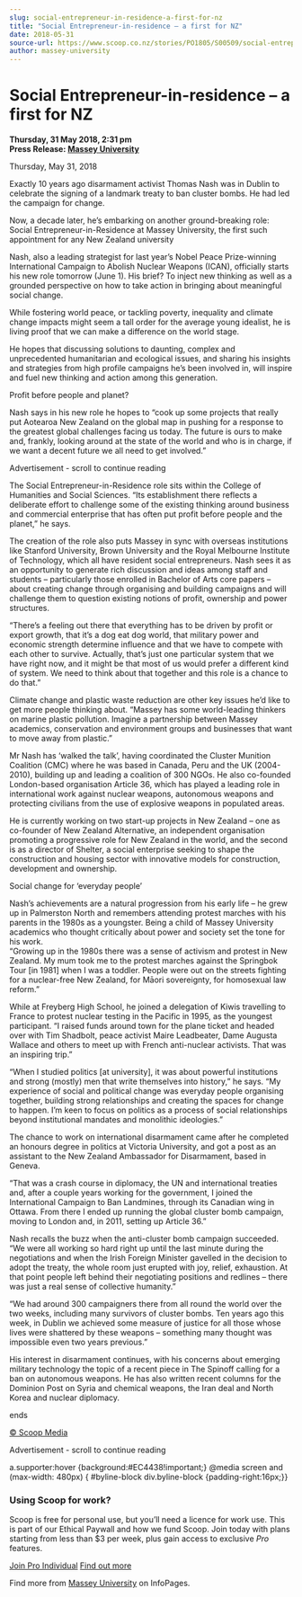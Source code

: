 ```yaml
---
slug: social-entrepreneur-in-residence-a-first-for-nz
title: "Social Entrepreneur-in-residence – a first for NZ"
date: 2018-05-31
source-url: https://www.scoop.co.nz/stories/PO1805/S00509/social-entrepreneur-in-residence-a-first-for-nz.htm
author: massey-university
---
```

Social Entrepreneur-in-residence – a first for NZ
=================================================

**Thursday, 31 May 2018, 2:31 pm**  
**Press Release: [Massey University](https://info.scoop.co.nz/Massey_University)**

Thursday, May 31, 2018

  
Exactly 10 years ago disarmament activist Thomas Nash was in Dublin to celebrate the signing of a landmark treaty to ban cluster bombs. He had led the campaign for change.

Now, a decade later, he’s embarking on another ground-breaking role: Social Entrepreneur-in-Residence at Massey University, the first such appointment for any New Zealand university

Nash, also a leading strategist for last year’s Nobel Peace Prize-winning International Campaign to Abolish Nuclear Weapons (ICAN), officially starts his new role tomorrow (June 1). His brief? To inject new thinking as well as a grounded perspective on how to take action in bringing about meaningful social change.

While fostering world peace, or tackling poverty, inequality and climate change impacts might seem a tall order for the average young idealist, he is living proof that we can make a difference on the world stage.

He hopes that discussing solutions to daunting, complex and unprecedented humanitarian and ecological issues, and sharing his insights and strategies from high profile campaigns he’s been involved in, will inspire and fuel new thinking and action among this generation.

  
Profit before people and planet?

Nash says in his new role he hopes to “cook up some projects that really put Aotearoa New Zealand on the global map in pushing for a response to the greatest global challenges facing us today. The future is ours to make and, frankly, looking around at the state of the world and who is in charge, if we want a decent future we all need to get involved.”

Advertisement - scroll to continue reading





The Social Entrepreneur-in-Residence role sits within the College of Humanities and Social Sciences. “Its establishment there reflects a deliberate effort to challenge some of the existing thinking around business and commercial enterprise that has often put profit before people and the planet,” he says.

The creation of the role also puts Massey in sync with overseas institutions like Stanford University, Brown University and the Royal Melbourne Institute of Technology, which all have resident social entrepreneurs. Nash sees it as an opportunity to generate rich discussion and ideas among staff and students – particularly those enrolled in Bachelor of Arts core papers – about creating change through organising and building campaigns and will challenge them to question existing notions of profit, ownership and power structures.

“There’s a feeling out there that everything has to be driven by profit or export growth, that it’s a dog eat dog world, that military power and economic strength determine influence and that we have to compete with each other to survive. Actually, that’s just one particular system that we have right now, and it might be that most of us would prefer a different kind of system. We need to think about that together and this role is a chance to do that.”

Climate change and plastic waste reduction are other key issues he’d like to get more people thinking about. “Massey has some world-leading thinkers on marine plastic pollution. Imagine a partnership between Massey academics, conservation and environment groups and businesses that want to move away from plastic.”

Mr Nash has ‘walked the talk’, having coordinated the Cluster Munition Coalition (CMC) where he was based in Canada, Peru and the UK (2004-2010), building up and leading a coalition of 300 NGOs. He also co-founded London-based organisation Article 36, which has played a leading role in international work against nuclear weapons, autonomous weapons and protecting civilians from the use of explosive weapons in populated areas.

He is currently working on two start-up projects in New Zealand – one as co-founder of New Zealand Alternative, an independent organisation promoting a progressive role for New Zealand in the world, and the second is as a director of Shelter, a social enterprise seeking to shape the construction and housing sector with innovative models for construction, development and ownership.

Social change for ‘everyday people’

Nash’s achievements are a natural progression from his early life – he grew up in Palmerston North and remembers attending protest marches with his parents in the 1980s as a youngster. Being a child of Massey University academics who thought critically about power and society set the tone for his work.  
“Growing up in the 1980s there was a sense of activism and protest in New Zealand. My mum took me to the protest marches against the Springbok Tour \[in 1981\] when I was a toddler. People were out on the streets fighting for a nuclear-free New Zealand, for Māori sovereignty, for homosexual law reform.”

While at Freyberg High School, he joined a delegation of Kiwis travelling to France to protest nuclear testing in the Pacific in 1995, as the youngest participant. “I raised funds around town for the plane ticket and headed over with Tim Shadbolt, peace activist Maire Leadbeater, Dame Augusta Wallace and others to meet up with French anti-nuclear activists. That was an inspiring trip.”

“When I studied politics \[at university\], it was about powerful institutions and strong (mostly) men that write themselves into history,” he says. “My experience of social and political change was everyday people organising together, building strong relationships and creating the spaces for change to happen. I’m keen to focus on politics as a process of social relationships beyond institutional mandates and monolithic ideologies.”

The chance to work on international disarmament came after he completed an honours degree in politics at Victoria University, and got a post as an assistant to the New Zealand Ambassador for Disarmament, based in Geneva.

“That was a crash course in diplomacy, the UN and international treaties and, after a couple years working for the government, I joined the International Campaign to Ban Landmines, through its Canadian wing in Ottawa. From there I ended up running the global cluster bomb campaign, moving to London and, in 2011, setting up Article 36.”

Nash recalls the buzz when the anti-cluster bomb campaign succeeded. “We were all working so hard right up until the last minute during the negotiations and when the Irish Foreign Minister gavelled in the decision to adopt the treaty, the whole room just erupted with joy, relief, exhaustion. At that point people left behind their negotiating positions and redlines – there was just a real sense of collective humanity.”

“We had around 300 campaigners there from all round the world over the two weeks, including many survivors of cluster bombs. Ten years ago this week, in Dublin we achieved some measure of justice for all those whose lives were shattered by these weapons – something many thought was impossible even two years previous.”

His interest in disarmament continues, with his concerns about emerging military technology the topic of a recent piece in The Spinoff calling for a ban on autonomous weapons. He has also written recent columns for the Dominion Post on Syria and chemical weapons, the Iran deal and North Korea and nuclear diplomacy.

ends

[© Scoop Media](http://www.scoop.co.nz/about/terms.html)  

Advertisement - scroll to continue reading



a.supporter:hover {background:#EC4438!important;} @media screen and (max-width: 480px) { #byline-block div.byline-block {padding-right:16px;}}

### Using Scoop for work?

Scoop is free for personal use, but you’ll need a licence for work use. This is part of our Ethical Paywall and how we fund Scoop. Join today with plans starting from less than $3 per week, plus gain access to exclusive _Pro_ features.  
  
[Join Pro Individual](https://pro.scoop.co.nz/Individual/?from=ProIn24) [Find out more](https://pro.scoop.co.nz/using-scoop-for-work/?from=ProIn24)

Find more from [Massey University](https://info.scoop.co.nz/Massey_University) on InfoPages.